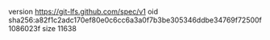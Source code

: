 version https://git-lfs.github.com/spec/v1
oid sha256:a82f1c2adc170ef80e0c6cc6a3a0f7b3be305346ddbe34769f72500f1086023f
size 11638
